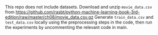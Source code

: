 This repo does not include datasets. Download and unzip `movie_data.csv` from https://github.com/rasbt/python-machine-learning-book-3rd-edition/raw/master/ch08/movie_data.csv.gz
Generate `train_data.csv` and `test_data.csv` locally using the preprocessing steps in the code, then run the experiments by uncommenting the relevant code in main.
